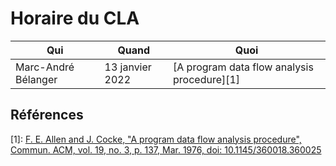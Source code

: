 # Horaire du CLA

| Qui                 | Quand           | Quoi                                        |
|---------------------|-----------------|---------------------------------------------|
| Marc-André Bélanger | 13 janvier 2022 | [A program data flow analysis procedure][1] |


## Références

[1]: [F. E. Allen and J. Cocke, "A program data flow analysis procedure", Commun. ACM, vol. 19, no. 3, p. 137, Mar. 1976, doi: 10.1145/360018.360025](articles/A_program_data_flow_analysis_procedure.pdf)
